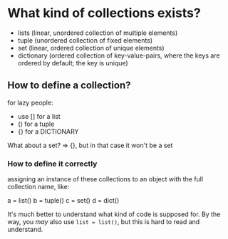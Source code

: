#	What kind of collections exists?

-	lists		(linear, unordered collection of multiple elements)
-	tuple		(unordered collection of fixed elements)
-	set			(linear, ordered collection of unique elements)
-	dictionary	(ordered collection of key-value-pairs, where the keys are ordered by default; the key is unique)

##	How to define a collection?

for lazy people:
-	use [] for a list
-	() for a tuple
-	{} for a DICTIONARY

What about a set? => {}, but in that case it won't be a set

###	How to define it correctly
assigning an instance of these collections to an object with the full collection name, like:

a = list()
b = tuple()
c = set()
d = dict()

It's much better to understand what kind of code is supposed for.
By the way, you _may_ also use ```list = list()```, but this is hard to read and understand.